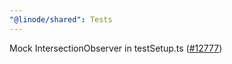 ```yaml
---
"@linode/shared": Tests
---
```


Mock IntersectionObserver in testSetup.ts ([#12777](https://github.com/linode/manager/pull/12777))
